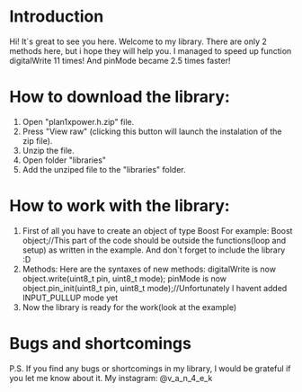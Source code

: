 # Introduction 
Hi! It`s great to see you here.
  Welcome to my library.
  There are only 2 methods here, but i hope they will help you.
  I managed to speed up function digitalWrite 11 times!
      And pinMode became 2.5 times faster!

# How to download the library: 
1) Open "plan1xpower.h.zip" file.
2) Press "View raw" (clicking this button will launch the instalation of the zip file).
3) Unzip the file.
4) Open folder "libraries"
5) Add the unziped file to the "libraries" folder.

# How to work with the library:
1) First of all you have to create an object of type Boost
For example:
Boost object;//This part of the code should be outside the functions(loop and setup) as written in the example.
And don`t forget to include the library :D
2) Methods:
Here are the syntaxes of new methods:
digitalWrite is now object.write(uint8_t pin, uint8_t mode);
pinMode is now object.pin_init(uint8_t pin, uint8_t mode);//Unfortunately I havent added INPUT_PULLUP mode yet
4) Now the library is ready for the work(look at the example)
# Bugs and shortcomings 
P.S. If you find any bugs or shortcomings in my library, I would be grateful if you let me know about it.
My instagram: @v_a_n_4_e_k
